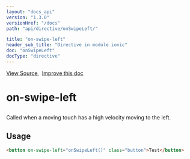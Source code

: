 ```yaml
---
layout: "docs_api"
version: "1.3.0"
versionHref: "/docs"
path: "api/directive/onSwipeLeft/"

title: "on-swipe-left"
header_sub_title: "Directive in module ionic"
doc: "onSwipeLeft"
docType: "directive"
---
```


<div class="improve-docs">
<a href='http://github.com/driftyco/ionic/tree/1.x/js/angular/directive/gesture.js#L265'>
View Source
</a>
&nbsp;
<a href='http://github.com/driftyco/ionic/edit/1.x/js/angular/directive/gesture.js#L265'>
Improve this doc
</a>
</div>




<h1 class="api-title">

on-swipe-left



</h1>





Called when a moving touch has a high velocity moving to the left.









<h2 id="usage">Usage</h2>

```html
<button on-swipe-left="onSwipeLeft()" class="button">Test</button>
```









